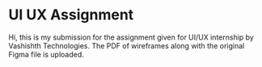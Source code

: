 # UI UX Assignment
Hi, this is my submission for the assignment given for UI/UX internship by Vashishth Technologies. The PDF of wireframes along with the original Figma file is uploaded.
